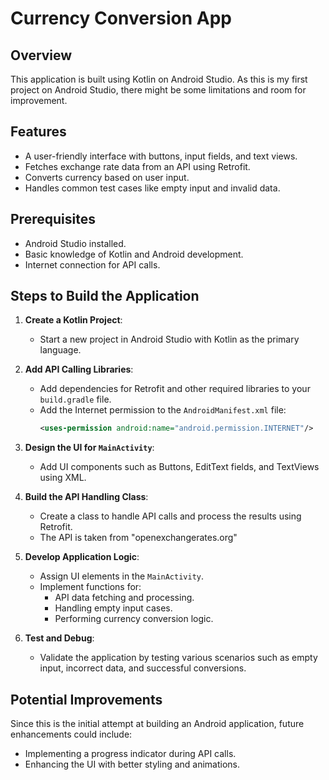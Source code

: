 # Currency Conversion App

## Overview
This application is built using Kotlin on Android Studio. As this is my first project on Android Studio, there might be some limitations and room for improvement.

## Features
- A user-friendly interface with buttons, input fields, and text views.
- Fetches exchange rate data from an API using Retrofit.
- Converts currency based on user input.
- Handles common test cases like empty input and invalid data.

## Prerequisites
- Android Studio installed.
- Basic knowledge of Kotlin and Android development.
- Internet connection for API calls.

## Steps to Build the Application
1. **Create a Kotlin Project**: 
   - Start a new project in Android Studio with Kotlin as the primary language.

2. **Add API Calling Libraries**:
   - Add dependencies for Retrofit and other required libraries to your `build.gradle` file.
   - Add the Internet permission to the `AndroidManifest.xml` file:
     ```xml
     <uses-permission android:name="android.permission.INTERNET"/>
     ```

3. **Design the UI for `MainActivity`**:
   - Add UI components such as Buttons, EditText fields, and TextViews using XML.

4. **Build the API Handling Class**:
   - Create a class to handle API calls and process the results using Retrofit.
   - The API is taken from "openexchangerates.org"

5. **Develop Application Logic**:
   - Assign UI elements in the `MainActivity`.
   - Implement functions for:
     - API data fetching and processing.
     - Handling empty input cases.
     - Performing currency conversion logic.

6. **Test and Debug**:
   - Validate the application by testing various scenarios such as empty input, incorrect data, and successful conversions.

## Potential Improvements
Since this is the initial attempt at building an Android application, future enhancements could include:
- Implementing a progress indicator during API calls.
- Enhancing the UI with better styling and animations.
